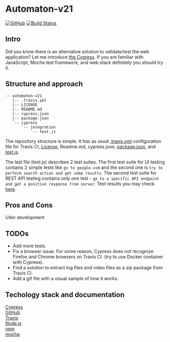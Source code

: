 # Automaton-v21
[![GitHub](https://img.shields.io/github/license/mashape/apistatus.svg)](https://github.com/BurhanH/Automaton-v21/blob/master/LICENSE)
[![Build Status](https://travis-ci.org/BurhanH/Automaton-v21.svg?branch=master)](https://travis-ci.org/BurhanH/Automaton-v21)

## Intro
Did you know there is an alternative solution to validate/test the web application? Let me introduce [the Cypress](https://www.cypress.io/).
If you are familiar with JavaScript, Mocha test framework, and web stack definitely you should try it.

## Structure and approach
```text
-- automaton-v21
   |-- .travis.yml
   |-- LICENSE
   |-- README.md
   |-- cypress.json
   |-- package.json
   `-- cypress
       `-- integration
           `-- test.js
```
The repository structure is simple. It has as usual [.travis.yml](https://github.com/BurhanH/Automaton-v21/blob/master/.travis.yml) configuration file for Travis CI, [License](https://github.com/BurhanH/Automaton-v21/blob/master/LICENSE), Readme.md, cypress.json, [package.json](https://github.com/BurhanH/Automaton-v21/blob/master/package.json), and [test.js](https://github.com/BurhanH/Automaton-v21/blob/master/cypress/integration/test.js).

The last file (test.js) describes 2 test suites. The first test suite for UI testing contains 2 simple tests like `go to google.com` and the second one is `try to perform search action and get some results`. The second test suite for REST API testing contains only one test - `go to a specific API endpoint and get a positive response from server`.
Test results you may check [here](https://travis-ci.org/github/BurhanH/Automaton-v21/builds/701495313).

## Pros and Cons
Uder development

## TODOs 
- Add more tests.
- Fix a browser issue. For some reason, Cypress does not recognize Firefox and Chrome browsers on Travis CI. (try to use Docker container with Cypress).
- Find a solution to extract log files and video files as a zip package from Travis CI.
- Add a gif file with a visual sample of how it works.

## Techology stack and documentation
[Cypress](https://www.cypress.io/) <br>
[GitHub](https://help.github.com/en) <br>
[Travis](https://docs.travis-ci.com/) <br>
[Node.js](https://nodejs.org/en/) <br>
[npm](https://www.npmjs.com/) <br>
[mocha](https://mochajs.org/) <br>
